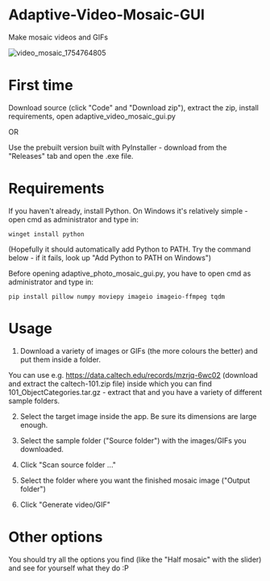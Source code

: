 # Adaptive-Video-Mosaic-GUI
Make mosaic videos and GIFs

![video_mosaic_1754764805](https://github.com/user-attachments/assets/d0c69af4-04f2-441e-ba0e-895e788101e4)


# First time
Download source (click "Code" and "Download zip"), extract the zip, install requirements, open adaptive_video_mosaic_gui.py

OR

Use the prebuilt version built with PyInstaller - download from the "Releases" tab and open the .exe file.

# Requirements
If you haven't already, install Python. On Windows it's relatively simple - open cmd as administrator and type in: 

    winget install python

(Hopefully it should automatically add Python to PATH. Try the command below - if it fails, look up "Add Python to PATH on Windows")


Before opening adaptive_photo_mosaic_gui.py, you have to open cmd as administrator and type in:

    pip install pillow numpy moviepy imageio imageio-ffmpeg tqdm

# Usage
1. Download a variety of images or GIFs (the more colours the better) and put them inside a folder.

You can use e.g. https://data.caltech.edu/records/mzrjq-6wc02 (download and extract the caltech-101.zip file) inside which you can find 101_ObjectCategories.tar.gz - extract that and you have a variety of different sample folders.

2. Select the target image inside the app. Be sure its dimensions are large enough.

3. Select the sample folder ("Source folder") with the images/GIFs you downloaded.

4. Click "Scan source folder ..."

5. Select the folder where you want the finished mosaic image ("Output folder")

6. Click "Generate video/GIF"

# Other options
You should try all the options you find (like the "Half mosaic" with the slider) and see for yourself what they do :P
